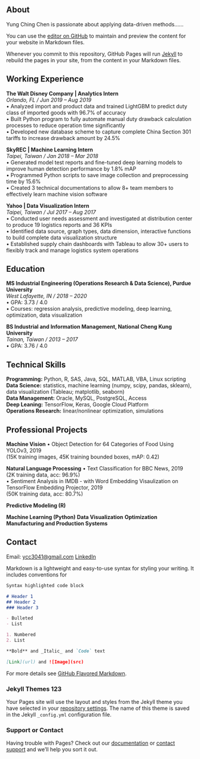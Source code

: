 ## About 

Yung Ching Chen is passionate about applying data-driven methods......

You can use the [editor on GitHub](https://github.com/ycc3041/test/edit/master/index.md) to maintain and preview the content for your website in Markdown files.

Whenever you commit to this repository, GitHub Pages will run [Jekyll](https://jekyllrb.com/) to rebuild the pages in your site, from the content in your Markdown files.

## Working Experience
**The Walt Disney Company | Analytics Intern** <br>
_Orlando, FL / Jun 2019 – Aug 2019_ <br>
• Analyzed import and product data and trained LightGBM to predict duty class of imported goods with 96.7% of accuracy <br>
• Built Python program to fully automate manual duty drawback calculation processes to reduce operation time significantly <br>
• Developed new database scheme to capture complete China Section 301 tariffs to increase drawback amount by 24.5%

**SkyREC | Machine Learning Intern** <br>
_Taipei, Taiwan / Jan 2018 – Mar 2018_ <br>
• Generated model test reports and fine-tuned deep learning models to improve human detection performance by 1.8% mAP <br>
• Programmed Python scripts to save image collection and preprocessing time by 15.6% <br>
• Created 3 technical documentations to allow 8+ team members to effectively learn machine vision software 

**Yahoo | Data Visualization Intern** <br>
_Taipei, Taiwan / Jul 2017 – Aug 2017_ <br>
• Conducted user needs assessment and investigated at distribution center to produce 19 logistics reports and 36 KPIs <br>
• Identified data source, graph types, data dimension, interactive functions to build complete data visualization structure <br>
• Established supply chain dashboards with Tableau to allow 30+ users to flexibly track and manage logistics system operations

## Education
**MS Industrial Engineering (Operations Research & Data Science), Purdue University** <br>
_West Lafayette, IN / 2018 – 2020_ <br>
• GPA: 3.73 / 4.0 <br>
• Courses: regression analysis, predictive modeling, deep learning, optimization, data visualization 

**BS Industrial and Information Management, National Cheng Kung University** <br>
_Tainan, Taiwan / 2013 – 2017_ <br>
• GPA: 3.76 / 4.0 <br>

## Technical Skills
**Programming:** Python, R, SAS, Java, SQL, MATLAB, VBA, Linux scripting <br>
**Data Science:** statistics, machine learning (numpy, scipy, pandas, sklearn), data visualization (Tableau; matplotlib, seaborn) <br>
**Data Management:** Oracle, MySQL, PostgreSQL, Access <br>
**Deep Leaning:** TensorFlow, Keras, Google Cloud Platform <br>
**Operations Research:** linear/nonlinear optimization, simulations <br>

## Professional Projects
**Machine Vision**
• Object Detection for 64 Categories of Food Using YOLOv3, 2019 <br>
(15K training images, 45K training bounded boxes, mAP: 0.42) <br>

**Natural Language Processing**
• Text Classification for BBC News, 2019 <br>
(2K training data, acc: 96.9%) <br> 
• Sentiment Analysis in IMDB - with Word Embedding Visaulization on TensorFlow Embedding Projector, 2019 <br>
(50K training data, acc: 80.7%) <br>

**Predictive Modeling (R)**

**Machine Learning (Python)**
**Data Visualization**
**Optimization**
**Manufacturing and Production Systems**

## Contact
Email: ycc3041@gmail.com
[LinkedIn](https://www.linkedin.com/in/yung-ching-c/)


Markdown is a lightweight and easy-to-use syntax for styling your writing. It includes conventions for

```markdown
Syntax highlighted code block

# Header 1
## Header 2
### Header 3

- Bulleted
- List

1. Numbered
2. List

**Bold** and _Italic_ and `Code` text

[Link](url) and ![Image](src)
```

For more details see [GitHub Flavored Markdown](https://guides.github.com/features/mastering-markdown/).

### Jekyll Themes 123

Your Pages site will use the layout and styles from the Jekyll theme you have selected in your [repository settings](https://github.com/ycc3041/test/settings). The name of this theme is saved in the Jekyll `_config.yml` configuration file.

### Support or Contact

Having trouble with Pages? Check out our [documentation](https://help.github.com/categories/github-pages-basics/) or [contact support](https://github.com/contact) and we’ll help you sort it out.
